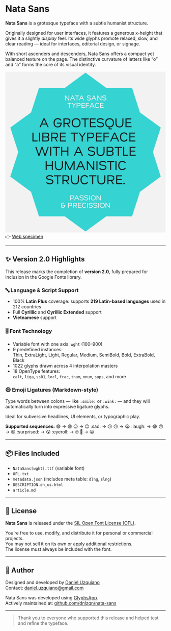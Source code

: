 # Nata Sans

**Nata Sans** is a grotesque typeface with a subtle humanist structure.

Originally designed for user interfaces, it features a generous x-height that gives it a slightly *display* feel. Its wide glyphs promote relaxed, slow, and clear reading — ideal for interfaces, editorial design, or signage.

With short ascenders and descenders, Nata Sans offers a compact yet balanced texture on the page. The distinctive curvature of letters like “o” and “a” forms the core of its visual identity.

![Nata Sans preview](./article/Nata.svg) 
👉 [Web specimen](https://dnlzqn.xyz/nata)

---

## ✨ Version 2.0 Highlights

This release marks the completion of **version 2.0**, fully prepared for inclusion in the Google Fonts library.

### 🔤 Language & Script Support
- 100% **Latin Plus** coverage: supports **219 Latin-based languages** used in 212 countries
- Full **Cyrillic** and **Cyrillic Extended** support
- **Vietnamese** support

### 🎚 Font Technology
- Variable font with one axis: `wght` (100–900)
- 9 predefined instances:  
  Thin, ExtraLight, Light, Regular, Medium, SemiBold, Bold, ExtraBold, Black
- 1022 glyphs drawn across 4 interpolation masters
- 18 OpenType features:  
  `calt`, `liga`, `ss01`, `locl`, `frac`, `tnum`, `onum`, `sups`, and more

### 😄 Emoji Ligatures (Markdown-style)
Type words between colons — like `:smile:` or `:wink:` — and they will automatically turn into expressive ligature glyphs.

Ideal for subversive headlines, UI elements, or typographic play.

**Supported sequences:**
:smile: → 😄
:wink: → 😉
:sad: → 😢
:cry: → 😭
:laugh: → 😂
:angry: → 😠
:surprised: → 😲
:eyeroll: → 🙄
:tongue: → 😛


---

## 📦 Files Included

- `NataSans[wght].ttf` (variable font)
- `OFL.txt`
- `metadata.json` (includes meta table: `dlng`, `slng`)
- `DESCRIPTION.en_us.html`
- `article.md`

---

## 📄 License

**Nata Sans** is released under the [SIL Open Font License (OFL)](https://scripts.sil.org/OFL).

You’re free to use, modify, and distribute it for personal or commercial projects.  
You may not sell it on its own or apply additional restrictions.  
The license must always be included with the font.

---

## 👤 Author

Designed and developed by [Daniel Uzquiano](https://www.dnlzqn.xyz)  
Contact: [daniel.uzquiano@gmail.com](mailto:daniel.uzquiano@gmail.com)

Nata Sans was developed using [GlyphsApp](https://glyphsapp.com).  
Actively maintained at: [github.com/dnlzqn/nata-sans](https://github.com/dnlzqn/nata-sans)

---

> Thank you to everyone who supported this release and helped test and refine the typeface.

